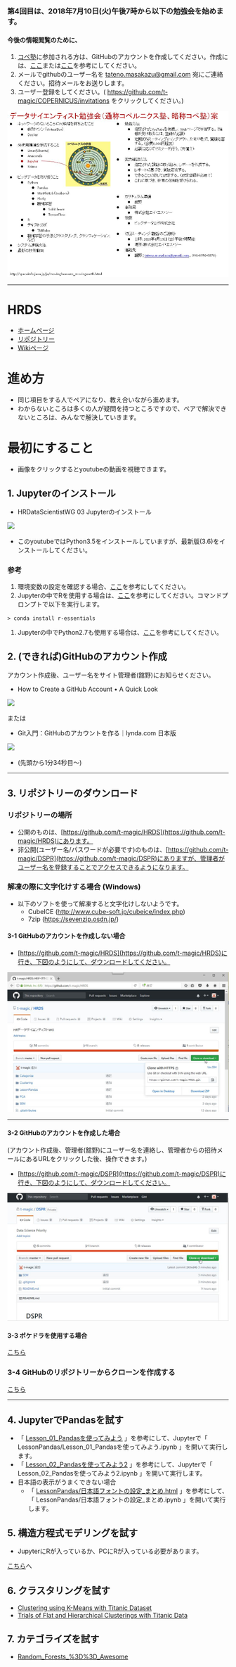 ### 第4回目は、2018年7月10日(火)午後7時から以下の勉強会を始めます。
#### 今後の情報閲覧のために、
   1. [コペ塾](https://github.com/t-magic/COPERNICUS)に参加される方は、GitHubのアカウントを作成してください。作成には、[ここ](https://youtu.be/ezxRcdJ8glM)または[ここ](https://youtu.be/RHj-859yXWo?t=94)を参考にしてください。
   1. メールでgithubのユーザー名を tateno.masakazu@gmail.com 宛にご連絡ください。招待メールをお送りします。
   1.  ユーザー登録をしてください。( https://github.com/t-magic/COPERNICUS/invitations をクリックしてください。)

![](pict/copejuku.JPG)

---
# HRDS
* [ホームページ](https://t-magic.github.io/HRDS/)  
* [リポジトリー](https://github.com/t-magic/HRDS/)  
* [Wikiページ](https://github.com/t-magic/HRDS/wiki)  

# 進め方
* 同じ項目をする人でペアになり、教え合いながら進めます。
* わからないところは多くの人が疑問を持つところですので、ペアで解決できないところは、みんなで解決していきます。

# 最初にすること
* 画像をクリックするとyoutubeの動画を視聴できます。

## 1. Jupyterのインストール
* HRDataScientistWG 03 Jupyterのインストール

 [![](https://i.ytimg.com/vi/xV2lnIInON8/hqdefault.jpg?sqp=-oaymwEXCPYBEIoBSFryq4qpAwkIARUAAIhCGAE=&rs=AOn4CLAxy_mBn51kdTEOuP8zaK9ZqkAeyA)](https://youtu.be/xV2lnIInON8)
 * このyoutubeではPython3.5をインストールしていますが、最新版(3.6)をインストールしてください。
### 参考
 1. 環境変数の設定を確認する場合、[ここ](環境変数の確認.md)を参考にしてください。
 1. Jupyterの中でRを使用する場合は、[ここ](https://conda.io/docs/user-guide/tasks/use-r-with-conda.html)を参考にしてください。コマンドプロンプトで以下を実行します。
 ```
 > conda install r-essentials
 ```
 1. Jupyterの中でPython2.7も使用する場合は、[ここ](http://www.geocities.jp/penguinitis2002/computer/programming/Python/Anaconda_Python2_3.html)を参考にしてください。

## 2. (できれば)GitHubのアカウント作成
アカウント作成後、ユーザー名をサイト管理者(舘野)にお知らせください。
* How to Create a GitHub Account • A Quick Look

 [![](https://i.ytimg.com/vi/ezxRcdJ8glM/hqdefault.jpg?sqp=-oaymwEXCPYBEIoBSFryq4qpAwkIARUAAIhCGAE=&rs=AOn4CLDAWj49JpX_ngEiLEeHfwMxTVM2Eg)](https://youtu.be/ezxRcdJ8glM)

または

* Git入門：GitHubのアカウントを作る｜lynda.com 日本版

 [![](https://i.ytimg.com/vi/RHj-859yXWo/hqdefault.jpg?sqp=-oaymwEXCPYBEIoBSFryq4qpAwkIARUAAIhCGAE=&rs=AOn4CLDtN_loLgVpeY1SeQ2aY2xpR9bhCQ)](https://youtu.be/RHj-859yXWo?t=94)
* (先頭から1分34秒目～)

---

## 3. リポジトリーのダウンロード

### リポジトリーの場所
* 公開のものは、[https://github.com/t-magic/HRDS](https://github.com/t-magic/HRDS)にあります。
* 非公開(ユーザー名/パスワードが必要です)のものは、[https://github.com/t-magic/DSPR](https://github.com/t-magic/DSPR)にありますが、管理者がユーザー名を登録することでアクセスできるようになります。

### 解凍の際に文字化けする場合 (Windows)
* 以下のソフトを使って解凍すると文字化けしないようです。
  * CubeICE (http://www.cube-soft.jp/cubeice/index.php)
  * 7zip (https://sevenzip.osdn.jp/)

#### 3-1 GitHubのアカウントを作成しない場合
* [https://github.com/t-magic/HRDS](https://github.com/t-magic/HRDS)に行き、下図のようにして、ダウンロードしてください。

![](pict/HRDSpage.JPG)

---

#### 3-2 GitHubのアカウントを作成した場合
(アカウント作成後、管理者(舘野)にユーザー名を連絡し、管理者からの招待メールにあるURLをクリックした後、操作できます。)
* [https://github.com/t-magic/DSPR](https://github.com/t-magic/DSPR)に行き、下図のようにして、ダウンロードしてください。

![](pict/github_page.JPG)

#### 3-3 ポケドラを使用する場合
[こちら](ポケドラの接続.md)

### 3-4 GitHubのリポジトリーからクローンを作成する
[こちら](GitHubのリポジトリーからクローンを作成する.md)

---

## 4. JupyterでPandasを試す
  * 「 [Lesson_01_Pandasを使ってみよう](LessonPandas/Lesson_01_Pandasを使ってみよう.html) 」を参考にして、Jupyterで「 LessonPandas/Lesson_01_Pandasを使ってみよう.ipynb 」を開いて実行します。
  * 「 [Lesson_02_Pandasを使ってみよう2](LessonPandas/Lesson_02_Pandasを使ってみよう2.html) 」を参考にして、Jupyterで「 Lesson_02_Pandasを使ってみよう2.ipynb 」を開いて実行します。
  * 日本語の表示がうまくできない場合
    * 「 [LessonPandas/日本語フォントの設定_まとめ.html](LessonPandas/日本語フォントの設定_まとめ.html) 」を参考にして、「 LessonPandas/日本語フォントの設定_まとめ.ipynb 」を開いて実行します。

## 5. 構造方程式モデリングを試す
* JupyterにRが入っているか、PCにRが入っている必要があります。

[こちら](SEM.md)へ

## 6. クラスタリングを試す
  * [Clustering using K-Means with Titanic Dataset](Clustering/Clustering+using+K-Means+with+Titanic+Dataset.html)
  * [Trials of Flat and Hierarchical Clusterings with Titanic Data](Clustering/Trials+of+Flat+and+Hierarchical+Clusterings+with+Titanic+Data.html)

## 7. カテゴライズを試す
  * [Random_Forests_%3D%3D_Awesome](https://github.com/mbernico/CS570/blob/master/module_2/Random_Forests_%3D%3D_Awesome.ipynb)
